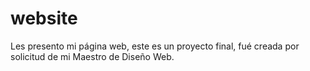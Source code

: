# website
Les presento mi página web, este es un proyecto final, fué creada por solicitud de mi Maestro de Diseño Web.
